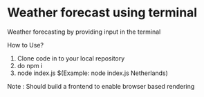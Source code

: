 # Weather forecast using terminal

Weather forecasting by providing input in the terminal

How to Use?
1. Clone code in to your local repository
2. do npm i
3. node index.js $<locationName>(Example: node index.js Netherlands)

Note : Should build a frontend to enable browser based rendering
